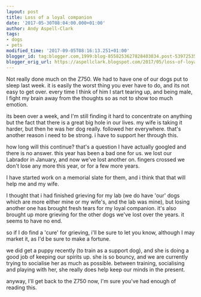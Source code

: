 ```yaml
---
layout: post
title: Loss of a loyal companion
date: '2017-05-30T08:04:00.000+01:00'
author: Andy Aspell-Clark
tags:
- dogs
- pets
modified_time: '2017-09-05T08:16:13.251+01:00'
blogger_id: tag:blogger.com,1999:blog-8558253627828403034.post-5397253573054502116
blogger_orig_url: https://aspellclark.blogspot.com/2017/05/loss-of-loyal-companion.html
---
```



Not really done much on the Z750. We had to have one of our dogs put to sleep last week. it is easily the worst thing you ever have to do, and its not easy to get over. every time I think of him I start tearing up, and being male, I fight my brain away from the thoughts so as not to show too much emotion.



its been over a week, and I'm still finding it hard to concentrate on anything but the fact that there is a great big hole in our lives. my wife is taking it harder, but then he was her dog really. followed her everywhere. that's another reason i need to be strong. i have to support her through this.



how long will this continue? that's a question I have actually googled and there is no answer. this year has been a bad one for us. we lost our Labrador in January, and now we've lost another on. fingers crossed we don't lose any more this year, or for a few more years.



I have started work on a memorial slate for them, and i think that that will help me and my wife.

I thought that i had finished grieving for my lab (we do have 'our' dogs which are more either mine or my wife's, and the lab was mine), but losing another one has brought fresh tears for my loyal companion. it's also brought up more grieving for the other dogs we've lost over the years. it seems to have no end.



so if I do find a 'cure' for grieving, i'll be sure to let you know, although I may market it, as I'd be sure to make a fortune.



we did get a puppy recently (to train as a support dog), and she is doing a good job of keeping our spirits up. she is so bouncy, and we are currently trying to socialise her as much as possible. between training, socialising and playing with her, she really does help keep our minds in the present.



anyway, I'll get back to the Z750 now, I'm sure you've had enough of reading this.
